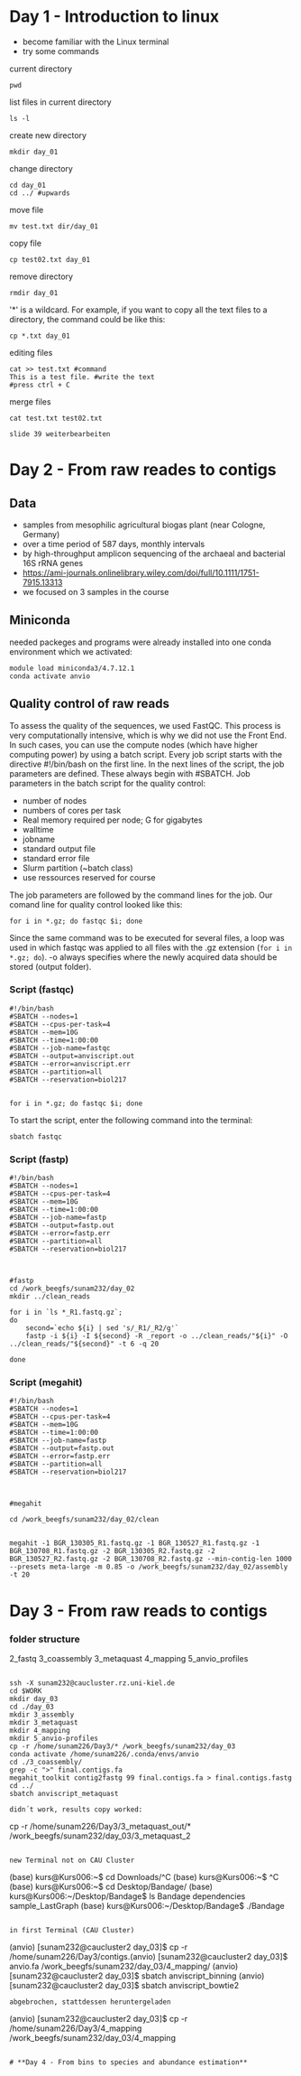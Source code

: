 # Day 1 - Introduction to linux

- become familiar with the Linux terminal
- try some commands

current directory
```
pwd
```
list files in current directory
```
ls -l
```
create new directory
```
mkdir day_01
```
change directory
```
cd day_01
cd ../ #upwards
```
move file 
```
mv test.txt dir/day_01 
```
copy file
```
cp test02.txt day_01
```
remove directory
```
rmdir day_01
```
'*' is a wildcard. For example, if you want to copy all the text files to a directory, the command could be like this:
```
cp *.txt day_01
```
editing files
```
cat >> test.txt #command
This is a test file. #write the text
#press ctrl + C 
```
merge files
```
cat test.txt test02.txt
```
`slide 39 weiterbearbeiten`

# **Day 2 - From raw reades to contigs**

## **Data**
* samples from mesophilic agricultural biogas plant (near Cologne, Germany)
* over a time period of 587 days, monthly intervals
* by high-throughput amplicon sequencing of the archaeal and bacterial 16S rRNA genes
* https://ami-journals.onlinelibrary.wiley.com/doi/full/10.1111/1751-7915.13313
* we focused on 3 samples in the course

## **Miniconda**
needed packeges and programs were already installed into one conda environment which we activated:
 ```
module load miniconda3/4.7.12.1
conda activate anvio
 ```
 
## Quality control of raw reads
To assess the quality of the sequences, we used FastQC.
This process is very computationally intensive, which is why we did not use the Front End. In such cases, you can use the compute nodes (which have higher computing power) by using a batch script.
Every job script starts with the directive #!/bin/bash on the first line. In the next lines of the script, the job parameters are defined. These always begin with #SBATCH. Job parameters in the batch script for the quality control:
* number of nodes
* numbers of cores per task
* Real memory required per node; G for gigabytes
* walltime
* jobname
* standard output file
* standard error file
* Slurm partition (~batch class)
* use ressources reserved for course 

The job parameters are followed by the command lines for the job.
Our comand line for quality control looked like this: 
```
for i in *.gz; do fastqc $i; done
```
Since the same command was to be executed for several files, a loop was used in which fastqc was applied to all files with the .gz extension (`for i in *.gz; do`). -o always specifies where the newly acquired data should be stored (output folder).

### **Script (fastqc)**

```
#!/bin/bash
#SBATCH --nodes=1
#SBATCH --cpus-per-task=4
#SBATCH --mem=10G
#SBATCH --time=1:00:00
#SBATCH --job-name=fastqc
#SBATCH --output=anviscript.out
#SBATCH --error=anviscript.err
#SBATCH --partition=all
#SBATCH --reservation=biol217


for i in *.gz; do fastqc $i; done

```
To start the script, enter the following command into the terminal:
```
sbatch fastqc
```

### **Script (fastp)**

```
#!/bin/bash
#SBATCH --nodes=1
#SBATCH --cpus-per-task=4
#SBATCH --mem=10G
#SBATCH --time=1:00:00
#SBATCH --job-name=fastp
#SBATCH --output=fastp.out
#SBATCH --error=fastp.err
#SBATCH --partition=all
#SBATCH --reservation=biol217



#fastp
cd /work_beegfs/sunam232/day_02
mkdir ../clean_reads

for i in `ls *_R1.fastq.gz`;
do
    second=`echo ${i} | sed 's/_R1/_R2/g'`
    fastp -i ${i} -I ${second} -R _report -o ../clean_reads/"${i}" -O ../clean_reads/"${second}" -t 6 -q 20

done
```
### **Script (megahit)**

```
#!/bin/bash
#SBATCH --nodes=1
#SBATCH --cpus-per-task=4
#SBATCH --mem=10G
#SBATCH --time=1:00:00
#SBATCH --job-name=fastp
#SBATCH --output=fastp.out
#SBATCH --error=fastp.err
#SBATCH --partition=all
#SBATCH --reservation=biol217



#megahit

cd /work_beegfs/sunam232/day_02/clean

                                       
megahit -1 BGR_130305_R1.fastq.gz -1 BGR_130527_R1.fastq.gz -1 BGR_130708_R1.fastq.gz -2 BGR_130305_R2.fastq.gz -2 BGR_130527_R2.fastq.gz -2 BGR_130708_R2.fastq.gz --min-contig-len 1000 --presets meta-large -m 0.85 -o /work_beegfs/sunam232/day_02/assembly -t 20                      

```

# **Day 3 - From raw reads to contigs**

### **folder structure**

2_fastq 
3_coassembly 
3_metaquast 
4_mapping 
5_anvio_profiles


```

ssh -X sunam232@caucluster.rz.uni-kiel.de
cd $WORK
mkdir day_03
cd ./day_03
mkdir 3_assembly
mkdir 3_metaquast
mkdir 4_mapping
mkdir 5_anvio-profiles
cp -r /home/sunam226/Day3/* /work_beegfs/sunam232/day_03
conda activate /home/sunam226/.conda/envs/anvio
cd ./3_coassembly/
grep -c ">" final.contigs.fa
megahit_toolkit contig2fastg 99 final.contigs.fa > final.contigs.fastg
cd ../
sbatch anviscript_metaquast

```

```
didn´t work, results copy worked:

```
cp -r /home/sunam226/Day3/3_metaquast_out/* /work_beegfs/sunam232/day_03/3_metaquast_2

```

new Terminal not on CAU Cluster

```
(base) kurs@Kurs006:~$ cd Downloads/^C
(base) kurs@Kurs006:~$ ^C
(base) kurs@Kurs006:~$ cd Desktop/Bandage/
(base) kurs@Kurs006:~/Desktop/Bandage$ ls
Bandage  dependencies  sample_LastGraph
(base) kurs@Kurs006:~/Desktop/Bandage$ ./Bandage
```

in first Terminal (CAU Cluster)

```
(anvio) [sunam232@caucluster2 day_03]$ cp -r /home/sunam226/Day3/contigs.(anvio) [sunam232@caucluster2 day_03]$ anvio.fa /work_beegfs/sunam232/day_03/4_mapping/
(anvio) [sunam232@caucluster2 day_03]$ sbatch anviscript_binning 
(anvio) [sunam232@caucluster2 day_03]$ sbatch anviscript_bowtie2 
```
abgebrochen, stattdessen heruntergeladen

```
(anvio) [sunam232@caucluster2 day_03]$ cp -r /home/sunam226/Day3/4_mapping /work_beegfs/sunam232/day_03/4_mapping
```

# **Day 4 - From bins to species and abundance estimation**












